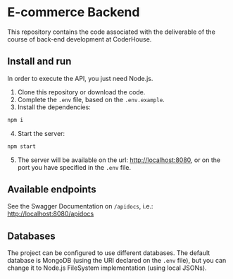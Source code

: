 # E-commerce Backend

This repository contains the code associated with the deliverable of the course of back-end development at CoderHouse.

## Install and run

In order to execute the API, you just need Node.js.

1. Clone this repository or download the code.
2. Complete the `.env` file, based on the `.env.example`.
3. Install the dependencies:

```bash
npm i
```

4. Start the server:

```bash
npm start
```

5. The server will be available on the url: <http://localhost:8080>, or on the port you have specified in the `.env` file.

## Available endpoints

See the Swagger Documentation on `/apidocs`, i.e.: <http://localhost:8080/apidocs>

## Databases

The project can be configured to use different databases. The default database is MongoDB (using the URI declared on the `.env` file), but you can change it to Node.js FileSystem implementation (using local JSONs).
